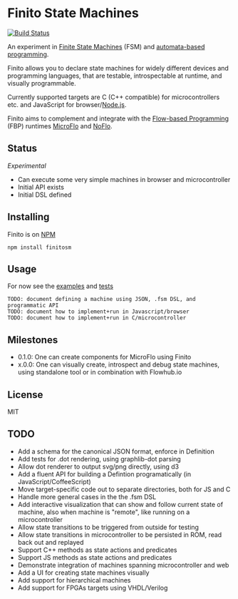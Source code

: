 Finito State Machines
====================
[![Build Status](https://travis-ci.org/jonnor/finito.svg?branch=master)](https://travis-ci.org/jonnor/finito)

An experiment in [Finite State Machines](http://en.wikipedia.org/wiki/Finite-state_machine)
(FSM) and [automata-based programming](http://en.wikipedia.org/wiki/Automata-based_programming).

Finito allows you to declare state machines for widely different devices and programming
languages, that are testable, introspectable at runtime, and visually programmable.

Currently supported targets are C (C++ compatible) for microcontrollers etc.
and JavaScript for browser/[Node.js](http://nodejs.org).

Finito aims to complement and integrate with the
[Flow-based Programming](http://en.wikipedia.org/wiki/Flow-based_programming)
(FBP) runtimes [MicroFlo](http://microflo.org) and [NoFlo](http://noflojs.org).


## Status
*Experimental*

* Can execute some very simple machines in browser and microcontroller
* Initial API exists
* Initial DSL defined


## Installing

Finito is on [NPM](http://npmjs.com/)

    npm install finitosm

## Usage

For now see the [examples](./examples) and [tests](./test)

    TODO: document defining a machine using JSON, .fsm DSL, and programmatic API
    TODO: document how to implement+run in Javascript/browser
    TODO: document how to implement+run in C/microcontroller

Milestones
-----------
* 0.1.0: One can create components for MicroFlo using Finito
* x.0.0: One can visually create, introspect and debug state machines,
using standalone tool or in combination with Flowhub.io

License
--------
MIT

TODO
-----
* Add a schema for the canonical JSON format, enforce in Definition
* Add tests for .dot rendering, using graphlib-dot parsing
* Allow dot renderer to output svg/png directly, using d3
* Add a fluent API for building a Defintion programatically (in JavaScript/CoffeeScript)
* Move target-specific code out to separate directories, both for JS and C
* Handle more general cases in the the .fsm DSL
* Add interactive visualization that can show and follow current state of machine,
also when machine is "remote", like running on a microcontroller
* Allow state transitions to be triggered from outside for testing
* Allow state transitions in microcontroller to be persisted in ROM, read back out and replayed
* Support C++ methods as state actions and predicates
* Support JS methods as state actions and predicates
* Demonstrate integration of machines spanning microcontroller and web
* Add a UI for creating state machines visually
* Add support for hierarchical machines
* Add support for FPGAs targets using VHDL/Verilog
